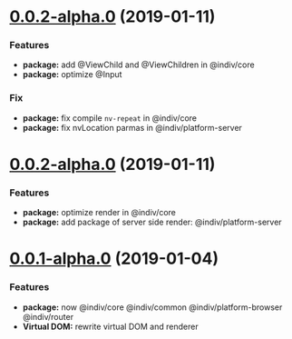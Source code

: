<a name="0.0.2-alpha.0"></a>
# [0.0.2-alpha.0](https://github.com/DimaLiLongJi/InDiv/releases/tag/v0.0.2-alpha.0) (2019-01-11)


### Features

* **package:** add @ViewChild and @ViewChildren in @indiv/core
* **package:** optimize @Input

### Fix

* **package:** fix compile `nv-repeat` in @indiv/core
* **package:** fix nvLocation parmas in @indiv/platform-server


<a name="0.0.2-alpha.0"></a>
# [0.0.2-alpha.0](https://github.com/DimaLiLongJi/InDiv/releases/tag/v0.0.2-alpha.0) (2019-01-11)


### Features

* **package:** optimize render in @indiv/core
* **package:** add package of server side render: @indiv/platform-server


<a name="0.0.1-alpha.0"></a>
# [0.0.1-alpha.0](https://github.com/DimaLiLongJi/InDiv/releases/tag/v0.0.1-alpha.0) (2019-01-04)


### Features

* **package:** now @indiv/core @indiv/common @indiv/platform-browser @indiv/router
* **Virtual DOM:** rewrite virtual DOM and renderer

